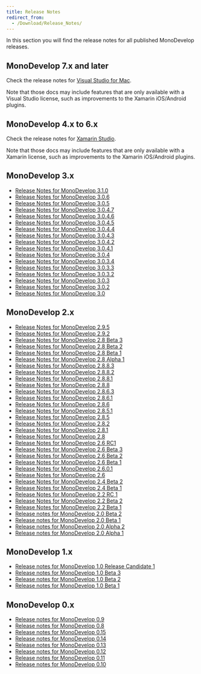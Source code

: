 ```yaml
---
title: Release Notes
redirect_from:
  - /Download/Release_Notes/
---
```


In this section you will find the release notes for all published MonoDevelop releases.

MonoDevelop 7.x and later
-------------------------

Check the release notes for [Visual Studio for Mac](https://docs.microsoft.com/visualstudio/releasenotes/vs2019-mac-relnotes?view=vsmac-2019).

Note that those docs may include features that are only available with a Visual Studio license, such as improvements to the Xamarin iOS/Android plugins.

MonoDevelop 4.x to 6.x
-------------------------

Check the release notes for [Xamarin Studio](http://developer.xamarin.com/releases/studio/).

Note that those docs may include features that are only available with a Xamarin license, such as improvements to the Xamarin iOS/Android plugins.

MonoDevelop 3.x
---------------

-   [Release Notes for MonoDevelop 3.1.0](/documentation/release-notes/3.1.0/)
-   [Release Notes for MonoDevelop 3.0.6](/documentation/release-notes/3.0.6/)
-   [Release Notes for MonoDevelop 3.0.5](/documentation/release-notes/3.0.5/)
-   [Release Notes for MonoDevelop 3.0.4.7](/documentation/release-notes/3.0.4.7/)
-   [Release Notes for MonoDevelop 3.0.4.6](/documentation/release-notes/3.0.4.6/)
-   [Release Notes for MonoDevelop 3.0.4.5](/documentation/release-notes/3.0.4.5/)
-   [Release Notes for MonoDevelop 3.0.4.4](/documentation/release-notes/3.0.4.4/)
-   [Release Notes for MonoDevelop 3.0.4.3](/documentation/release-notes/3.0.4.3/)
-   [Release Notes for MonoDevelop 3.0.4.2](/documentation/release-notes/3.0.4.2/)
-   [Release Notes for MonoDevelop 3.0.4.1](/documentation/release-notes/3.0.4.1/)
-   [Release Notes for MonoDevelop 3.0.4](/documentation/release-notes/3.0.4/)
-   [Release Notes for MonoDevelop 3.0.3.4](/documentation/release-notes/3.0.3.4/)
-   [Release Notes for MonoDevelop 3.0.3.3](/documentation/release-notes/3.0.3.3/)
-   [Release Notes for MonoDevelop 3.0.3.2](/documentation/release-notes/3.0.3.2/)
-   [Release Notes for MonoDevelop 3.0.3](/documentation/release-notes/3.0.3/)
-   [Release Notes for MonoDevelop 3.0.2](/documentation/release-notes/3.0.2/)
-   [Release Notes for MonoDevelop 3.0](/documentation/release-notes/3.0/)

MonoDevelop 2.x
---------------

-   [Release Notes for MonoDevelop 2.9.5](/documentation/release-notes/2.9.5/)
-   [Release Notes for MonoDevelop 2.9.2](/documentation/release-notes/2.9.2/)
-   [Release Notes for MonoDevelop 2.8 Beta 3](/documentation/release-notes/2.8-beta-3/)
-   [Release Notes for MonoDevelop 2.8 Beta 2](/documentation/release-notes/2.8-beta-2/)
-   [Release Notes for MonoDevelop 2.8 Beta 1](/documentation/release-notes/2.8-beta-1/)
-   [Release Notes for MonoDevelop 2.8 Alpha 1](/documentation/release-notes/2.8-alpha-1/)
-   [Release Notes for MonoDevelop 2.8.8.3](/documentation/release-notes/2.8.8.3/)
-   [Release Notes for MonoDevelop 2.8.8.2](/documentation/release-notes/2.8.8.2/)
-   [Release Notes for MonoDevelop 2.8.8.1](/documentation/release-notes/2.8.8.1/)
-   [Release Notes for MonoDevelop 2.8.8](/documentation/release-notes/2.8.8/)
-   [Release Notes for MonoDevelop 2.8.6.3](/documentation/release-notes/2.8.6.3/)
-   [Release Notes for MonoDevelop 2.8.6.1](/documentation/release-notes/2.8.6.1/)
-   [Release Notes for MonoDevelop 2.8.6](/documentation/release-notes/2.8.6/)
-   [Release Notes for MonoDevelop 2.8.5.1](/documentation/release-notes/2.8.5.1/)
-   [Release Notes for MonoDevelop 2.8.5](/documentation/release-notes/2.8.5/)
-   [Release Notes for MonoDevelop 2.8.2](/documentation/release-notes/2.8.2/)
-   [Release Notes for MonoDevelop 2.8.1](/documentation/release-notes/2.8.1/)
-   [Release Notes for MonoDevelop 2.8](/documentation/release-notes/2.8/)
-   [Release Notes for MonoDevelop 2.6 RC1](/documentation/release-notes/2.6-rc1/)
-   [Release Notes for MonoDevelop 2.6 Beta 3](/documentation/release-notes/2.6-beta-3/)
-   [Release Notes for MonoDevelop 2.6 Beta 2](/documentation/release-notes/2.6-beta-2/)
-   [Release Notes for MonoDevelop 2.6 Beta 1](/documentation/release-notes/2.6-beta-1/)
-   [Release Notes for MonoDevelop 2.6.0.1](/documentation/release-notes/2.6.0.1/)
-   [Release Notes for MonoDevelop 2.6](/documentation/release-notes/2.6/)
-   [Release Notes for MonoDevelop 2.4 Beta 2](/documentation/release-notes/2.4-beta-2/)
-   [Release Notes for MonoDevelop 2.4 Beta 1](/documentation/release-notes/2.4-beta-1/)
-   [Release Notes for MonoDevelop 2.2 RC 1](/documentation/release-notes/2.2-rc-1/)
-   [Release Notes for MonoDevelop 2.2 Beta 2](/documentation/release-notes/2.2-beta-2/)
-   [Release Notes for MonoDevelop 2.2 Beta 1](/documentation/release-notes/2.2-beta-1/)
-   [Release notes for MonoDevelop 2.0 Beta 2](/documentation/release-notes/2.0-beta-2/)
-   [Release notes for MonoDevelop 2.0 Beta 1](/documentation/release-notes/2.0-beta-1/)
-   [Release notes for MonoDevelop 2.0 Alpha 2](/documentation/release-notes/2.0-alpha-2/)
-   [Release notes for MonoDevelop 2.0 Alpha 1](/documentation/release-notes/2.0-alpha-1/)

MonoDevelop 1.x
---------------

-   [Release notes for MonoDevelop 1.0 Release Candidate 1](/documentation/release-notes/1.0-release-candidate-1/)
-   [Release notes for MonoDevelop 1.0 Beta 3](/documentation/release-notes/1.0-beta-3/)
-   [Release notes for MonoDevelop 1.0 Beta 2](/documentation/release-notes/1.0-beta-2/)
-   [Release notes for MonoDevelop 1.0 Beta 1](/documentation/release-notes/1.0-beta-1/)

MonoDevelop 0.x
---------------

-   [Release notes for MonoDevelop 0.9](/documentation/release-notes/0.9/)
-   [Release notes for MonoDevelop 0.8](/documentation/release-notes/0.8/)
-   [Release notes for MonoDevelop 0.15](/documentation/release-notes/0.15/)
-   [Release notes for MonoDevelop 0.14](/documentation/release-notes/0.14/)
-   [Release notes for MonoDevelop 0.13](/documentation/release-notes/0.13/)
-   [Release notes for MonoDevelop 0.12](/documentation/release-notes/0.12/)
-   [Release notes for MonoDevelop 0.11](/documentation/release-notes/0.11/)
-   [Release notes for MonoDevelop 0.10](/documentation/release-notes/0.10/)
